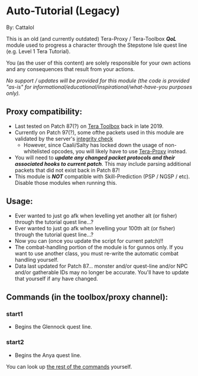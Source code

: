 # Auto-Tutorial (Legacy)

By: Cattalol

This is an old (and currently outdated) Tera-Proxy / Tera-Toolbox **_QoL_** module used to progress a character through the Stepstone Isle quest line (e.g. Level 1 Tera Tutorial).

You (as the user of this content) are solely responsible for your own actions and any consequences that result from your actions.

_No support / updates will be provided for this module (the code is provided "as-is" for informational/educational/inspirational/what-have-you purposes only)._

## Proxy compatibility:
- Last tested on Patch 87(?) on [Tera Toolbox](https://github.com/tera-toolbox/tera-toolbox) back in late 2019.
- Currently on Patch 97(?), some ofthe packets used in this module are validated by the server's [integrity check](https://github.com/tera-proxy/tera-proxy/tree/master/node_modules/tera-data/integrity)
    - However, since Caali/Salty has locked down the usage of non-whitelisted opcodes, you will likely have to use [Tera-Proxy](https://github.com/tera-proxy) instead.	
- You will need to **_update any changed packet protocols and their associated hooks to current patch_**. This may include parsing additional packets that did not exist back in Patch 87!
- This module is **_NOT_** compatible with Skill-Prediction (PSP / NGSP / etc). Disable those modules when running this.

## Usage:
- Ever wanted to just go afk when levelling yet another alt (or fisher) through the tutorial quest line...?
- Ever wanted to just go afk when levelling your 100th alt (or fisher) through the tutorial quest line...?
- Now you can (once you update the script for current patch)!!
- The combat-handling portion of the module is for gunnos only. If you want to use another class, you must re-write the automatic combat handling yourself.
- Data last updated for Patch 87... monster and/or quest-line and/or NPC and/or gatherable IDs may no longer be accurate. You'll have to update that yourself if any have changed.

## Commands (in the toolbox/proxy channel):
### start1
- Begins the Glennock quest line.
### start2
- Begins the Anya quest line.

You can look up [the rest of the commands](https://github.com/CattaLol/auto-tutorial/blob/b36fb690c9f458a99f48eb314f5e5ae4455c2ca7/index.js#L214) yourself.
